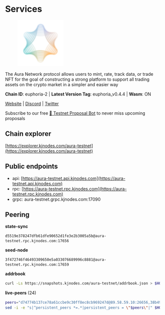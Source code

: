 # Services

<figure><img src="https://raw.githubusercontent.com/kj89/cosmos-images/main/logos/aura.png" width="150" alt=""><figcaption></figcaption></figure>

The Aura Network protocol allows users to mint, rate, track data,  or trade NFT for the goal of constructing a strong platform to  support all trading assets on the crypto market in a simpler and easier way

**Chain ID**: euphoria-2 | **Latest Version Tag**: euphoria_v0.4.4 | **Wasm**: ON

[Website](https://aura.network) | [Discord](https://discord.gg/hpvF5QcWRf) | [Twitter](https://twitter.com/AuraNetworkHQ)



Subscribe to our free [🤖 Testnet Proposal Bot](https://t.me/kjnodes_testnet_proposal_bot) to never miss upcoming proposals


## Chain explorer
[https://explorer.kjnodes.com/aura-testnet](https://explorer.kjnodes.com/aura-testnet)

## Public endpoints

* api: [https://aura-testnet.api.kjnodes.com](https://aura-testnet.api.kjnodes.com)
* rpc: [https://aura-testnet.rpc.kjnodes.com](https://aura-testnet.rpc.kjnodes.com)
* grpc: aura-testnet.grpc.kjnodes.com:17090

## Peering

**state-sync**

```text
d5519e378247dfb61dfe90652d1fe3e2b3005a5b@aura-testnet.rpc.kjnodes.com:17656
```

**seed-node**

```text
3f472746f46493309650e5a033076689996c8881@aura-testnet.rpc.kjnodes.com:17659
```

**addrbook**
```bash
curl -Ls https://snapshots.kjnodes.com/aura-testnet/addrbook.json > $HOME/.aura/config/addrbook.json
```

**live-peers** (24)
```bash
peers="d74774b137ce78a61ccbe9c30ff8ec8cb969247d@89.58.59.10:26656,38b49491b5eb8e4edb31e81acbadc42d50047a9e@66.206.2.162:27656,e3dbeeeb2dea9912610b92a436dfe3cb831a94e4@65.108.195.29:36126,d5519e378247dfb61dfe90652d1fe3e2b3005a5b@65.109.68.190:17656,ab2b8330cd137984de0654561a31f461d8433424@88.99.3.158:21756,3152129889968fe62faca92c7dd95bae190c92e5@135.181.142.60:15602,e4d8765b82baf3f69c0dc6e5e0488705fa3ceddd@95.217.144.107:21756,3d6b07bdb11754c8c8512525dac109d8bdee3857@65.21.53.39:7656,fdcc8f1ca406213d79947c5f38920a085ed90c0f@144.202.72.17:26676,7812205773ac30f3d47200ac2391c79896c60135@54.254.220.113:26656,5c2a752c9b1952dbed075c56c600c3a79b58c395@195.3.220.57:26966,241bd90cceab3ca7d5d4bcf79bca22c6255ec94b@135.148.233.0:26656,1e9b7325e120a3d511eec20a3199c2218343fcd3@65.108.105.99:28656,94f09cc1e0d2357c8c8423589c42dc7721387a60@176.9.44.113:26686,7cad1bcb2ad777dba21840832341f2ce14bae1a5@5.75.174.126:26656,b2394ad608075aa405cdf4ab55e36376d93f7b1d@65.108.206.118:56656,b130852645cc3d7925cfccd14d97425a2260e7ec@65.109.82.106:19656,9df9e8307e3e671c9bcd1a23f0b73b45f2b8003d@65.109.88.251:35656,b9243524f659f2ff56691a4b2919c3060b2bb824@13.214.5.1:26656,fb3d13cb2e8ad1a1cae7dc1f21c62411007df9f8@85.10.193.246:33656,bfef15bb8b4cbc4fb777aa33e75e6064cc1ba5bf@185.144.99.14:26656,402173d6f0715cd152a8df8e5db198811ced5603@38.242.206.189:26656,843eba3bc27d191ceaceb6e79c75f0a3257e4655@65.109.165.134:26656,9735c8bb1551d210ea6021f5c7ea3f288ba888df@65.109.38.111:21756"
sed -i -e "s|^persistent_peers *=.*|persistent_peers = \"$peers\"|" $HOME/.aura/config/config.toml
```
